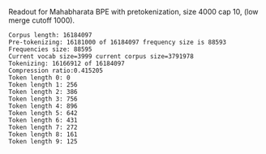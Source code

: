 Readout for Mahabharata BPE with pretokenization, size 4000 cap 10, (low merge cutoff 1000).

```
Corpus length: 16184097
Pre-tokenizing: 16181000 of 16184097 frequency size is 88593
Frequencies size: 88595
Current vocab size=3999 current corpus size=3791978
Tokenizing: 16166912 of 16184097
Compression ratio:0.415205
Token length 0: 0
Token length 1: 256
Token length 2: 386
Token length 3: 756
Token length 4: 896
Token length 5: 642
Token length 6: 431
Token length 7: 272
Token length 8: 161
Token length 9: 125
```
